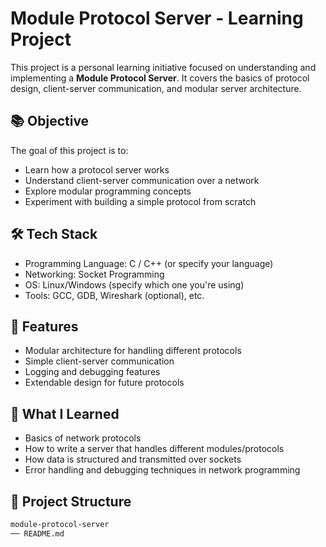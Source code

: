 # Module Protocol Server - Learning Project

This project is a personal learning initiative focused on understanding and implementing a **Module Protocol Server**. It covers the basics of protocol design, client-server communication, and modular server architecture.

## 📚 Objective

The goal of this project is to:

- Learn how a protocol server works
- Understand client-server communication over a network
- Explore modular programming concepts
- Experiment with building a simple protocol from scratch

## 🛠️ Tech Stack

- Programming Language: C / C++ (or specify your language)
- Networking: Socket Programming
- OS: Linux/Windows (specify which one you're using)
- Tools: GCC, GDB, Wireshark (optional), etc.

## 🚀 Features

- Modular architecture for handling different protocols
- Simple client-server communication
- Logging and debugging features
- Extendable design for future protocols

## 🧠 What I Learned

- Basics of network protocols
- How to write a server that handles different modules/protocols
- How data is structured and transmitted over sockets
- Error handling and debugging techniques in network programming

## 📁 Project Structure

```bash
module-protocol-server
── README.md
